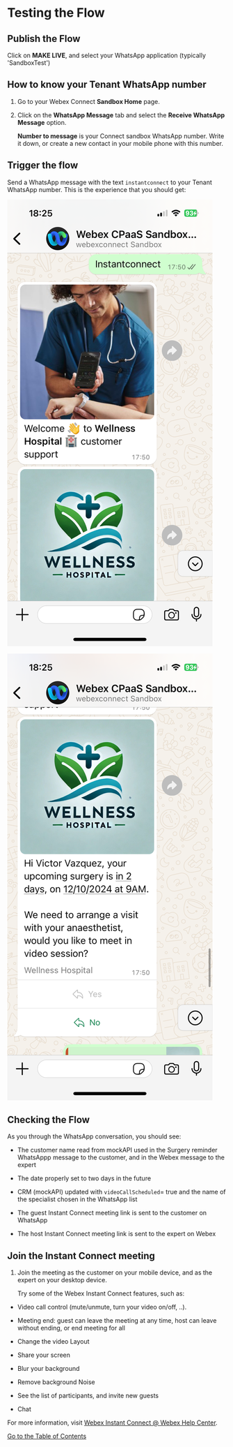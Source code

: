 # Testing the Flow

## Publish the Flow

Click on **MAKE LIVE**, and select your WhatsApp application (typically 'SandboxTest')

## How to know your Tenant WhatsApp number

1. Go to your Webex Connect **Sandbox Home** page.

2. Click on the **WhatsApp Message** tab and select the **Receive WhatsApp Message** option.
   
   **Number to message** is your Connect sandbox WhatsApp number. Write it down, or create a new contact in your mobile phone with this number.


## Trigger the flow

Send a WhatsApp message with the text `instantconnect` to your Tenant WhatsApp number. This is the experience that you should get:

![Flow execution 1](images/IMG_3935.PNG)

![Flow execution 2](images/IMG_3936.PNG)

## Checking the Flow

As you through the WhatsApp conversation, you should see:

- The customer name read from mockAPI used in the Surgery reminder WhatsAppp message to the customer, and in the Webex message to the expert

- The date properly set to two days in the future

- CRM (mockAPI) updated with `videoCallScheduled`= true and the name of the specialist chosen in 
the WhatsApp list

- The guest Instant Connect meeting link is sent to the customer on WhatsApp

- The host Instant Connect meeting link is sent to the expert on Webex

## Join the Instant Connect meeting

1. Join the meeting as the customer on your mobile device, and as the expert on your desktop device. 

   Try some of the Webex Instant Connect features, such as:

- Video call control (mute/unmute, turn your video on/off, ..). 

- Meeting end: guest can leave the meeting at any time, host can leave without ending, or end meeting for all

- Change the video Layout

- Share your screen

- Blur your background

- Remove background Noise

- See the list of participants, and invite new guests

- Chat

For more information, visit [Webex Instant Connect @ Webex Help Center](https://help.webex.com/en-us/article/sv0h2ab/Webex-Instant-Connect).

[Go to the Table of Contents](README.md#table-of-contents)
